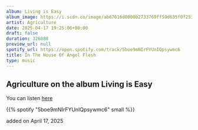 ```yaml
---
album: Living is Easy
album_image: https://i.scdn.co/image/ab67616d0000b2733769ff59d635f0f2532702ad
artist: Agriculture
date: 2025-04-17 19:25:06+00:00
draft: false
duration: 326888
preview_url: null
spotify_url: https://open.spotify.com/track/5boe9mNIrFYUnIQpsywmc6
title: In The House Of Angel Flesh
type: music
---
```



## Agriculture on the album Living is Easy

You can listen [here](https://open.spotify.com/track/5boe9mNIrFYUnIQpsywmc6)

{{% spotify "5boe9mNIrFYUnIQpsywmc6" small %}}

added on April 17, 2025